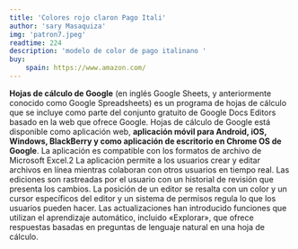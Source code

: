 ```yaml
---
title: 'Colores rojo claron Pago Itali'
author: 'sary Masaquiza'
img: 'patron7.jpeg'
readtime: 224
description: 'modelo de color de pago italinano '
buy: 
    spain: https://www.amazon.com/
---
```

**Hojas de cálculo de Google** (en inglés Google Sheets, y anteriormente conocido como Google Spreadsheets) es un programa de hojas de cálculo que se incluye como parte del conjunto gratuito de Google Docs Editors basado en la web que ofrece Google. Hojas de cálculo de Google está disponible como aplicación web, **aplicación móvil para Android, iOS, Windows, BlackBerry y como aplicación de escritorio en Chrome OS de Google**. La aplicación es compatible con los formatos de archivo de Microsoft Excel.2​ La aplicación permite a los usuarios crear y editar archivos en línea mientras colaboran con otros usuarios en tiempo real. Las ediciones son rastreadas por el usuario con un historial de revisión que presenta los cambios. La posición de un editor se resalta con un color y un cursor específicos del editor y un sistema de permisos regula lo que los usuarios pueden hacer. Las actualizaciones han introducido funciones que utilizan el aprendizaje automático, incluido «Explorar», que ofrece respuestas basadas en preguntas de lenguaje natural en una hoja de cálculo.